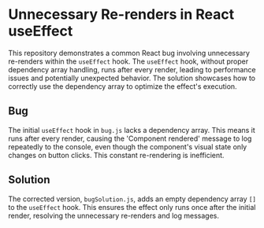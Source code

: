 # Unnecessary Re-renders in React useEffect

This repository demonstrates a common React bug involving unnecessary re-renders within the `useEffect` hook. The `useEffect` hook, without proper dependency array handling, runs after every render, leading to performance issues and potentially unexpected behavior.  The solution showcases how to correctly use the dependency array to optimize the effect's execution.

## Bug

The initial `useEffect` hook in `bug.js` lacks a dependency array. This means it runs after every render, causing the 'Component rendered' message to log repeatedly to the console, even though the component's visual state only changes on button clicks.  This constant re-rendering is inefficient.

## Solution

The corrected version, `bugSolution.js`, adds an empty dependency array `[]` to the `useEffect` hook. This ensures the effect only runs once after the initial render, resolving the unnecessary re-renders and log messages. 